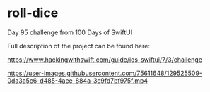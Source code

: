 # roll-dice

Day 95 challenge from 100 Days of SwiftUI

Full description of the project can be found here:

https://www.hackingwithswift.com/guide/ios-swiftui/7/3/challenge





https://user-images.githubusercontent.com/75611648/129525509-0da3a5c6-d485-4aee-884a-3c9fd7bf975f.mp4


